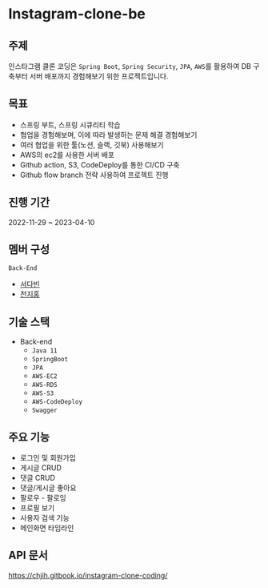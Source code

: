 # Instagram-clone-be

## 주제
인스타그램 클론 코딩은 `Spring Boot`, `Spring Security`, `JPA`, `AWS`를 활용하여 DB 구축부터 서버 배포까지 경험해보기 위한 프로젝트입니다.

## 목표
- 스프링 부트, 스프링 시큐리티 학습
- 협업을 경험해보며, 이에 따라 발생하는 문제 해결 경험해보기
- 여러 협업을 위한 툴(노션, 슬랙, 깃북) 사용해보기
- AWS의 ec2를 사용한 서버 배포
- Github action, S3, CodeDeploy를 통한 CI/CD 구축
- Github flow branch 전략 사용하여 프로젝트 진행

## 진행 기간
2022-11-29 ~ 2023-04-10

## 멤버 구성
`Back-End`
- [서다빈](https://github.com/seoseoseodabin)
- [천지홍](https://github.com/chjih)

## 기술 스택
- Back-end
  - `Java 11`
  - `SpringBoot`
  - `JPA`
  - `AWS-EC2`
  - `AWS-RDS`
  - `AWS-S3`
  - `AWS-CodeDeploy`
  - `Swagger`

## 주요 기능
- 로그인 및 회원가입
- 게시글 CRUD
- 댓글 CRUD
- 댓글/게시글 좋아요
- 팔로우 - 팔로잉
- 프로필 보기
- 사용자 검색 기능
- 메인화면 타임라인

## API 문서
https://chjih.gitbook.io/instagram-clone-coding/
